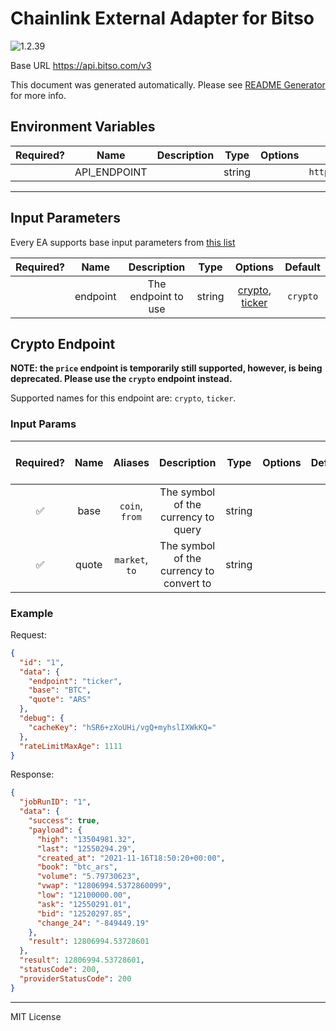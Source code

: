 # Chainlink External Adapter for Bitso

![1.2.39](https://img.shields.io/github/package-json/v/smartcontractkit/external-adapters-js?filename=packages/sources/bitso/package.json)

Base URL https://api.bitso.com/v3

This document was generated automatically. Please see [README Generator](../../scripts#readme-generator) for more info.

## Environment Variables

| Required? |     Name     | Description |  Type  | Options |          Default           |
| :-------: | :----------: | :---------: | :----: | :-----: | :------------------------: |
|           | API_ENDPOINT |             | string |         | `https://api.bitso.com/v3` |

---

## Input Parameters

Every EA supports base input parameters from [this list](../../core/bootstrap#base-input-parameters)

| Required? |   Name   |     Description     |  Type  |                        Options                         | Default  |
| :-------: | :------: | :-----------------: | :----: | :----------------------------------------------------: | :------: |
|           | endpoint | The endpoint to use | string | [crypto](#crypto-endpoint), [ticker](#crypto-endpoint) | `crypto` |

## Crypto Endpoint

**NOTE: the `price` endpoint is temporarily still supported, however, is being deprecated. Please use the `crypto` endpoint instead.**

Supported names for this endpoint are: `crypto`, `ticker`.

### Input Params

| Required? | Name  |    Aliases     |               Description                |  Type  | Options | Default | Depends On | Not Valid With |
| :-------: | :---: | :------------: | :--------------------------------------: | :----: | :-----: | :-----: | :--------: | :------------: |
|    ✅     | base  | `coin`, `from` |   The symbol of the currency to query    | string |         |         |            |                |
|    ✅     | quote | `market`, `to` | The symbol of the currency to convert to | string |         |         |            |                |

### Example

Request:

```json
{
  "id": "1",
  "data": {
    "endpoint": "ticker",
    "base": "BTC",
    "quote": "ARS"
  },
  "debug": {
    "cacheKey": "hSR6+zXoUHi/vgQ+myhslIXWkKQ="
  },
  "rateLimitMaxAge": 1111
}
```

Response:

```json
{
  "jobRunID": "1",
  "data": {
    "success": true,
    "payload": {
      "high": "13504981.32",
      "last": "12550294.29",
      "created_at": "2021-11-16T18:50:20+00:00",
      "book": "btc_ars",
      "volume": "5.79730623",
      "vwap": "12806994.5372860099",
      "low": "12100000.00",
      "ask": "12550291.01",
      "bid": "12520297.85",
      "change_24": "-849449.19"
    },
    "result": 12806994.53728601
  },
  "result": 12806994.53728601,
  "statusCode": 200,
  "providerStatusCode": 200
}
```

---

MIT License
